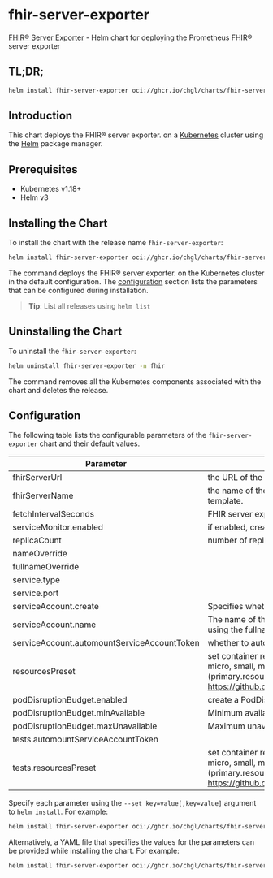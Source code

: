 # fhir-server-exporter

[FHIR® Server Exporter](https://github.com/chgl/fhir-server-exporter) - Helm chart for deploying the Prometheus FHIR® server exporter

## TL;DR;

```sh
helm install fhir-server-exporter oci://ghcr.io/chgl/charts/fhir-server-exporter --create-namespace -n fhir
```

## Introduction

This chart deploys the FHIR® server exporter. on a [Kubernetes](http://kubernetes.io) cluster using the [Helm](https://helm.sh) package manager.

## Prerequisites

- Kubernetes v1.18+
- Helm v3

## Installing the Chart

To install the chart with the release name `fhir-server-exporter`:

```sh
helm install fhir-server-exporter oci://ghcr.io/chgl/charts/fhir-server-exporter -n fhir
```

The command deploys the FHIR® server exporter. on the Kubernetes cluster in the default configuration. The [configuration](#configuration) section lists the parameters that can be configured during installation.

> **Tip**: List all releases using `helm list`

## Uninstalling the Chart

To uninstall the `fhir-server-exporter`:

```sh
helm uninstall fhir-server-exporter -n fhir
```

The command removes all the Kubernetes components associated with the chart and deletes the release.

## Configuration

The following table lists the configurable parameters of the `fhir-server-exporter` chart and their default values.

| Parameter                                   | Description                                                                                                                                                                                                                                                                                                                                   | Default                |
| ------------------------------------------- | --------------------------------------------------------------------------------------------------------------------------------------------------------------------------------------------------------------------------------------------------------------------------------------------------------------------------------------------- | ---------------------- |
| fhirServerUrl                               | the URL of the FHIR server whose metrics should be scraped. Interpreted as a template.                                                                                                                                                                                                                                                        | <code>""</code>        |
| fhirServerName                              | the name of the FHIR server (included in the metrics as `server_name`). Interpreted as a template.                                                                                                                                                                                                                                            | <code>""</code>        |
| fetchIntervalSeconds                        | FHIR server exporter fetch interval in seconds                                                                                                                                                                                                                                                                                                | <code>300</code>       |
| serviceMonitor.enabled                      | if enabled, creates a ServiceMonitor instance for Prometheus Operator-based monitoring                                                                                                                                                                                                                                                        | <code>false</code>     |
| replicaCount                                | number of replicas                                                                                                                                                                                                                                                                                                                            | <code>1</code>         |
| nameOverride                                |                                                                                                                                                                                                                                                                                                                                               | <code>""</code>        |
| fullnameOverride                            |                                                                                                                                                                                                                                                                                                                                               | <code>""</code>        |
| service.type                                |                                                                                                                                                                                                                                                                                                                                               | <code>ClusterIP</code> |
| service.port                                |                                                                                                                                                                                                                                                                                                                                               | <code>8080</code>      |
| serviceAccount.create                       | Specifies whether a service account should be created.                                                                                                                                                                                                                                                                                        | <code>true</code>      |
| serviceAccount.name                         | The name of the service account to use. If not set and create is true, a name is generated using the fullname template                                                                                                                                                                                                                        | <code>""</code>        |
| serviceAccount.automountServiceAccountToken | whether to automount the SA token                                                                                                                                                                                                                                                                                                             | <code>false</code>     |
| resourcesPreset                             | set container resources according to one common preset (allowed values: none, nano, micro, small, medium, large, xlarge, 2xlarge). This is ignored if primary.resources is set (primary.resources is recommended for production). More information: <https://github.com/bitnami/charts/blob/main/bitnami/common/templates/_resources.tpl#L15> | <code>"micro"</code>   |
| podDisruptionBudget.enabled                 | create a PodDisruptionBudget resource for the pods                                                                                                                                                                                                                                                                                            | <code>false</code>     |
| podDisruptionBudget.minAvailable            | Minimum available instances; ignored if there is no PodDisruptionBudget                                                                                                                                                                                                                                                                       | <code>1</code>         |
| podDisruptionBudget.maxUnavailable          | Maximum unavailable instances; ignored if there is no PodDisruptionBudget                                                                                                                                                                                                                                                                     | <code>""</code>        |
| tests.automountServiceAccountToken          |                                                                                                                                                                                                                                                                                                                                               | <code>false</code>     |
| tests.resourcesPreset                       | set container resources according to one common preset (allowed values: none, nano, micro, small, medium, large, xlarge, 2xlarge). This is ignored if primary.resources is set (primary.resources is recommended for production). More information: <https://github.com/bitnami/charts/blob/main/bitnami/common/templates/_resources.tpl#L15> | <code>"nano"</code>    |

Specify each parameter using the `--set key=value[,key=value]` argument to `helm install`. For example:

```sh
helm install fhir-server-exporter oci://ghcr.io/chgl/charts/fhir-server-exporter -n fhir --set fetchIntervalSeconds=300
```

Alternatively, a YAML file that specifies the values for the parameters can be provided while
installing the chart. For example:

```sh
helm install fhir-server-exporter oci://ghcr.io/chgl/charts/fhir-server-exporter -n fhir --values values.yaml
```
